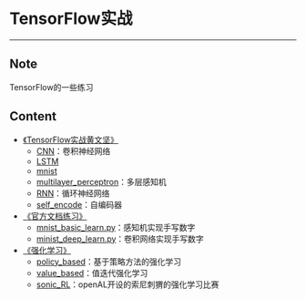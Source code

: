 # TensorFlow实战
-----------

## Note
TensorFlow的一些练习

## Content

- [《TensorFlow实战黄文坚》](TensorFlow实战)
  - [CNN](TensorFlow实战/CNN)：卷积神经网络
  - [LSTM](TensorFlow实战/LSTM)
  - [mnist](TensorFlow实战/mnist)
  - [multilayer_perceptron](TensorFlow实战/multilayer_perceptron)：多层感知机
  - [RNN](TensorFlow实战/RNN)：循环神经网络
  - [self_encode](TensorFlow实战/self_encode)：自编码器
- [《官方文档练习》](tensorflow文档)
    - [mnist_basic_learn.py](tensorflow文档/mnist_basic_learn.py)：感知机实现手写数字
    - [minist_deep_learn.py](tensorflow文档/minist_deep_learn.py)：卷积网络实现手写数字
- [ 《强化学习》](强化学习)
    - [policy_based](强化学习/policy_based)：基于策略方法的强化学习
    - [value_based](value_based)：值迭代强化学习
	- [sonic_RL](sonic_RL)：openAL开设的索尼刺猬的强化学习比赛